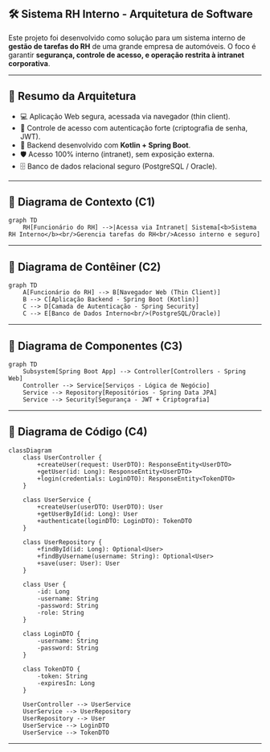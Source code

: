 ## 🛠️ Sistema RH Interno - Arquitetura de Software

Este projeto foi desenvolvido como solução para um sistema interno de **gestão de tarefas do RH** de uma grande empresa de automóveis. O foco é garantir **segurança, controle de acesso, e operação restrita à intranet corporativa**.

---

## 📌 Resumo da Arquitetura

- 💻 Aplicação Web segura, acessada via navegador (thin client).
- 🔐 Controle de acesso com autenticação forte (criptografia de senha, JWT).
- 🧠 Backend desenvolvido com **Kotlin + Spring Boot**.
- 🛡️ Acesso 100% interno (intranet), sem exposição externa.
- 🗄️ Banco de dados relacional seguro (PostgreSQL / Oracle).

---

## 🔷 Diagrama de Contexto (C1)

```mermaid
graph TD
    RH[Funcionário do RH] -->|Acessa via Intranet| Sistema[<b>Sistema RH Interno</b><br/>Gerencia tarefas do RH<br/>Acesso interno e seguro]
```

---

## 🧱 Diagrama de Contêiner (C2)

```mermaid
graph TD
    A[Funcionário do RH] --> B[Navegador Web (Thin Client)]
    B --> C[Aplicação Backend - Spring Boot (Kotlin)]
    C --> D[Camada de Autenticação - Spring Security]
    C --> E[Banco de Dados Interno<br/>(PostgreSQL/Oracle)]
```

---

## 🧩 Diagrama de Componentes (C3)

```mermaid
graph TD
    Subsystem[Spring Boot App] --> Controller[Controllers - Spring Web]
    Controller --> Service[Serviços - Lógica de Negócio]
    Service --> Repository[Repositórios - Spring Data JPA]
    Service --> Security[Segurança - JWT + Criptografia]
```

---

## 🧬 Diagrama de Código (C4)

```mermaid
classDiagram
    class UserController {
        +createUser(request: UserDTO): ResponseEntity<UserDTO>
        +getUser(id: Long): ResponseEntity<UserDTO>
        +login(credentials: LoginDTO): ResponseEntity<TokenDTO>
    }

    class UserService {
        +createUser(userDTO: UserDTO): User
        +getUserById(id: Long): User
        +authenticate(loginDTO: LoginDTO): TokenDTO
    }

    class UserRepository {
        +findById(id: Long): Optional<User>
        +findByUsername(username: String): Optional<User>
        +save(user: User): User
    }

    class User {
        -id: Long
        -username: String
        -password: String
        -role: String
    }

    class LoginDTO {
        -username: String
        -password: String
    }

    class TokenDTO {
        -token: String
        -expiresIn: Long
    }

    UserController --> UserService
    UserService --> UserRepository
    UserRepository --> User
    UserService --> LoginDTO
    UserService --> TokenDTO
```

---
